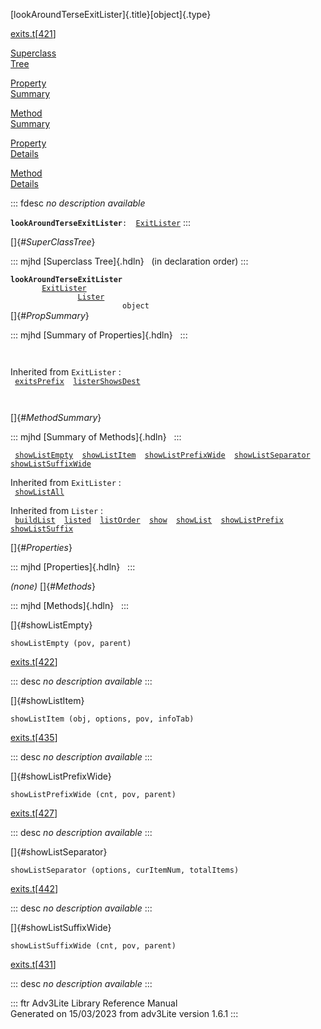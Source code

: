 [lookAroundTerseExitLister]{.title}[object]{.type}

[exits.t](../file/exits.t.html)\[[421](../source/exits.t.html#421)\]

[Superclass\
Tree](#_SuperClassTree_)

[Property\
Summary](#_PropSummary_)

[Method\
Summary](#_MethodSummary_)

[Property\
Details](#_Properties_)

[Method\
Details](#_Methods_)

::: fdesc
*no description available*

**`lookAroundTerseExitLister`**` :   `[`ExitLister`](../object/ExitLister1.html)
:::

[]{#_SuperClassTree_}

::: mjhd
[Superclass Tree]{.hdln}   (in declaration order)
:::

**`lookAroundTerseExitLister`**\
`         `[`ExitLister`](../object/ExitLister1.html)\
`                 `[`Lister`](../object/Lister.html)\
`                         object`\
[]{#_PropSummary_}

::: mjhd
[Summary of Properties]{.hdln}  
:::

` `

Inherited from `ExitLister` :\
` `[`exitsPrefix`](../object/ExitLister1.html#exitsPrefix)`  `[`listerShowsDest`](../object/ExitLister1.html#listerShowsDest)`  `

` `

[]{#_MethodSummary_}

::: mjhd
[Summary of Methods]{.hdln}  
:::

` `[`showListEmpty`](#showListEmpty)`  `[`showListItem`](#showListItem)`  `[`showListPrefixWide`](#showListPrefixWide)`  `[`showListSeparator`](#showListSeparator)`  `[`showListSuffixWide`](#showListSuffixWide)`  `

Inherited from `ExitLister` :\
` `[`showListAll`](../object/ExitLister1.html#showListAll)`  `

Inherited from `Lister` :\
` `[`buildList`](../object/Lister.html#buildList)`  `[`listed`](../object/Lister.html#listed)`  `[`listOrder`](../object/Lister.html#listOrder)`  `[`show`](../object/Lister.html#show)`  `[`showList`](../object/Lister.html#showList)`  `[`showListPrefix`](../object/Lister.html#showListPrefix)`  `[`showListSuffix`](../object/Lister.html#showListSuffix)`  `

[]{#_Properties_}

::: mjhd
[Properties]{.hdln}  
:::

*(none)* []{#_Methods_}

::: mjhd
[Methods]{.hdln}  
:::

[]{#showListEmpty}

`showListEmpty (pov, parent)`

[exits.t](../file/exits.t.html)\[[422](../source/exits.t.html#422)\]

::: desc
*no description available*
:::

[]{#showListItem}

`showListItem (obj, options, pov, infoTab)`

[exits.t](../file/exits.t.html)\[[435](../source/exits.t.html#435)\]

::: desc
*no description available*
:::

[]{#showListPrefixWide}

`showListPrefixWide (cnt, pov, parent)`

[exits.t](../file/exits.t.html)\[[427](../source/exits.t.html#427)\]

::: desc
*no description available*
:::

[]{#showListSeparator}

`showListSeparator (options, curItemNum, totalItems)`

[exits.t](../file/exits.t.html)\[[442](../source/exits.t.html#442)\]

::: desc
*no description available*
:::

[]{#showListSuffixWide}

`showListSuffixWide (cnt, pov, parent)`

[exits.t](../file/exits.t.html)\[[431](../source/exits.t.html#431)\]

::: desc
*no description available*
:::

::: ftr
Adv3Lite Library Reference Manual\
Generated on 15/03/2023 from adv3Lite version 1.6.1
:::

